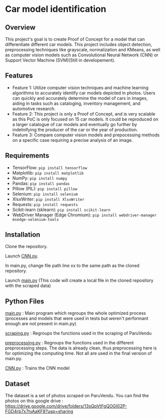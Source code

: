 # Car model identification

## Overview
This project's goal is to create Proof of Concept for a model that can differentiate different car models. This project includes object detection, preprocessing techniques like grayscale, normalization and KMeans, as well as computer vision models such as Convolutional Neural Network (CNN) or Support Vector Machine (SVM)(Still in developement).

## Features
- Feature 1: Utilize computer vision techniques and machine learning algorithms to accurately identify car models depicted in photos. Users can quickly and accurately determine the model of cars in images, aiding in tasks such as cataloging, inventory management, and automotive research.
- Feature 2: This project is only a Proof of Concept, and is very scalable as this PoC is only focused on 15 car models. It could be reproduced on a larger catalogue of car models and eventually go further by indetnifying the producer of the car or the year of production.
- Feature 3: Compare computer vision models and prepocessing methods on a specific case requiring a precise analysis of an image.

## Requirements

- TensorFlow: 
```pip install tensorflow```
- Matplotlib: 
```pip install matplotlib```
- NumPy: 
```pip install numpy```
- Pandas: 
```pip install pandas```
- Pillow (PIL): 
```pip install pillow```
- Selenium: 
```pip install selenium```
- XlsxWriter: 
```pip install XlsxWriter```
- Requests: 
```pip install requests```
- Scikit-learn (sklearn): 
```pip install scikit-learn```
- WebDriver Manager (Edge Chromium): 
```pip install webdriver-manager msedge-selenium-tools```

## Installation
Clone the repository.

Launch [CNN.py](scripts/CNN.py).

In main.py, change file path line xx to the same path as the cloned repository.

Launch [main.py](scripts/main.py) (This code will create a local file in the cloned repository with the scraped data)

## Python Files
[main.py](scripts/main.py) : Main program which regroups the whole optimized process (processes and models that were used in tests but weren't performant enough are not present in main.py)

[scraping.py](scripts/scraping.py) : Regroups the functions used in the scraping of ParuVendu

[preprocessing.py](scripts/preprocessing.py) : Regroups the functions used in the different preprocessing steps. The data is already clean, thus preprocessing here is for optimizing the computing time. Not all are used in the final version of main.py.

[CNN.py](scripts/CNN.py) : Trains the CNN model

## Dataset
The dataset is a set of photos scraped on ParuVendu. You can find the photos on this google drive :
https://drive.google.com/drive/folders/13sQpVtFgQOGI02P-FGD4rb7x7tvAaKF8?usp=sharing

